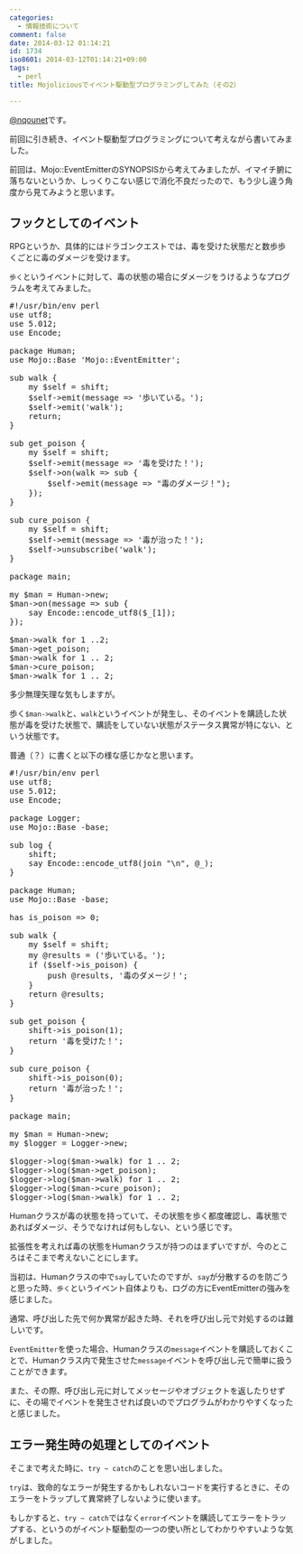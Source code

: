 ```yaml
---
categories:
  - 情報技術について
comment: false
date: 2014-03-12 01:14:21
id: 1734
iso8601: 2014-03-12T01:14:21+09:00
tags:
  - perl
title: Mojoliciousでイベント駆動型プログラミングしてみた（その2）

---
```


<p><a href="https://twitter.com/nqounet">@nqounet</a>です。</p>

<p>前回に引き続き、イベント駆動型プログラミングについて考えながら書いてみました。</p>



<p>前回は、Mojo::EventEmitterのSYNOPSISから考えてみましたが、イマイチ腑に落ちないというか、しっくりこない感じで消化不良だったので、もう少し違う角度から見てみようと思います。</p>

<h2>フックとしてのイベント</h2>

<p>RPGというか、具体的にはドラゴンクエストでは、毒を受けた状態だと数歩歩くごとに毒のダメージを受けます。</p>

<p><code>歩く</code>というイベントに対して、毒の状態の場合にダメージをうけるようなプログラムを考えてみました。</p>

<pre class="lang:perl poison">
#!/usr/bin/env perl
use utf8;
use 5.012;
use Encode;

package Human;
use Mojo::Base 'Mojo::EventEmitter';

sub walk {
    my $self = shift;
    $self->emit(message => '歩いている。');
    $self->emit('walk');
    return;
}

sub get_poison {
    my $self = shift;
    $self->emit(message => '毒を受けた！');
    $self->on(walk => sub {
        $self->emit(message => "毒のダメージ！");
    });
}

sub cure_poison {
    my $self = shift;
    $self->emit(message => '毒が治った！');
    $self->unsubscribe('walk');
}

package main;

my $man = Human->new;
$man->on(message => sub {
    say Encode::encode_utf8($_[1]);
});

$man->walk for 1 ..2;
$man->get_poison;
$man->walk for 1 .. 2;
$man->cure_poison;
$man->walk for 1 .. 2;
</pre>

<p>多少無理矢理な気もしますが。</p>

<p>歩く<code>$man-&gt;walk</code>と、<code>walk</code>というイベントが発生し、そのイベントを購読した状態が毒を受けた状態で、購読をしていない状態がステータス異常が特にない、という状態です。</p>

<p>普通（？）に書くと以下の様な感じかなと思います。</p>

<pre class="lang:perl oop_poison">
#!/usr/bin/env perl
use utf8;
use 5.012;
use Encode;

package Logger;
use Mojo::Base -base;

sub log {
    shift;
    say Encode::encode_utf8(join "\n", @_);
}

package Human;
use Mojo::Base -base;

has is_poison => 0;

sub walk {
    my $self = shift;
    my @results = ('歩いている。');
    if ($self->is_poison) {
        push @results, '毒のダメージ！';
    }
    return @results;
}

sub get_poison {
    shift->is_poison(1);
    return '毒を受けた！';
}

sub cure_poison {
    shift->is_poison(0);
    return '毒が治った！';
}

package main;

my $man = Human->new;
my $logger = Logger->new;

$logger->log($man->walk) for 1 .. 2;
$logger->log($man->get_poison);
$logger->log($man->walk) for 1 .. 2;
$logger->log($man->cure_poison);
$logger->log($man->walk) for 1 .. 2;
</pre>

<p>Humanクラスが毒の状態を持っていて、その状態を歩く都度確認し、毒状態であればダメージ、そうでなければ何もしない、という感じです。</p>

<p>拡張性を考えれば毒の状態をHumanクラスが持つのはまずいですが、今のところはそこまで考えないことにします。</p>

<p>当初は、Humanクラスの中で<code>say</code>していたのですが、<code>say</code>が分散するのを防ごうと思った時、<code>歩く</code>というイベント自体よりも、ログの方にEventEmitterの強みを感じました。</p>

<p>通常、呼び出した先で何か異常が起きた時、それを呼び出し元で対処するのは難しいです。</p>

<p><code>EventEmitter</code>を使った場合、Humanクラスの<code>message</code>イベントを購読しておくことで、Humanクラス内で発生させた<code>message</code>イベントを呼び出し元で簡単に扱うことができます。</p>

<p>また、その際、呼び出し元に対してメッセージやオブジェクトを返したりせずに、その場でイベントを発生させれば良いのでプログラムがわかりやすくなったと感じました。</p>

<h2>エラー発生時の処理としてのイベント</h2>

<p>そこまで考えた時に、<code>try ~ catch</code>のことを思い出しました。</p>

<p><code>try</code>は、致命的なエラーが発生するかもしれないコードを実行するときに、そのエラーをトラップして異常終了しないように使います。</p>

<p>もしかすると、<code>try ~ catch</code>ではなく<code>error</code>イベントを購読してエラーをトラップする、というのがイベント駆動型の一つの使い所としてわかりやすいような気がしました。</p>
    	